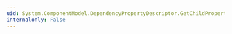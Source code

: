 ```yaml
---
uid: System.ComponentModel.DependencyPropertyDescriptor.GetChildProperties(System.Object,System.Attribute[])
internalonly: False
---
```

